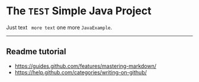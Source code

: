 # The `TEST` Simple Java Project

Just text ` more text` one more `JavaExample`.

-----------------------------------------------------------------------------------

## Readme tutorial

- https://guides.github.com/features/mastering-markdown/
- https://help.github.com/categories/writing-on-github/